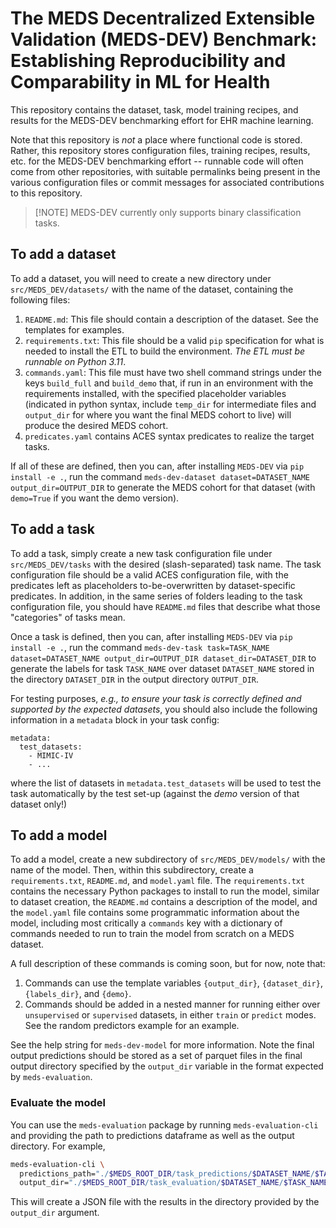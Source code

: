 # The MEDS Decentralized Extensible Validation (MEDS-DEV) Benchmark: Establishing Reproducibility and Comparability in ML for Health

This repository contains the dataset, task, model training recipes, and results for the MEDS-DEV benchmarking
effort for EHR machine learning.

Note that this repository is _not_ a place where functional code is stored. Rather, this repository stores
configuration files, training recipes, results, etc. for the MEDS-DEV benchmarking effort -- runnable code
will
often come from other repositories, with suitable permalinks being present in the various configuration files
or commit messages for associated contributions to this repository.

> \[!NOTE\]
> MEDS-DEV currently only supports binary classification tasks.

## To add a dataset

To add a dataset, you will need to create a new directory under `src/MEDS_DEV/datasets/` with the name of the
dataset, containing the following files:

1. `README.md`: This file should contain a description of the dataset. See the templates for examples.
2. `requirements.txt`: This file should be a valid `pip` specification for what is needed to install the ETL
    to build the environment. _The ETL must be runnable on Python 3.11_.
3. `commands.yaml`: This file must have two shell command strings under the keys `build_full` and
    `build_demo` that, if run in an environment with the requirements installed, with the specified
    placeholder variables (indicated in python syntax, include `temp_dir` for intermediate files and
    `output_dir` for where you want the final MEDS cohort to live) will produce the desired MEDS cohort.
4. `predicates.yaml` contains ACES syntax predicates to realize the target tasks.

If all of these are defined, then you can, after installing `MEDS-DEV` via `pip install -e .`, run the command
`meds-dev-dataset dataset=DATASET_NAME output_dir=OUTPUT_DIR` to generate the MEDS cohort for that dataset
(with `demo=True` if you want the demo version).

## To add a task

To add a task, simply create a new task configuration file under `src/MEDS_DEV/tasks` with the desired
(slash-separated) task name. The task configuration file should be a valid ACES configuration file, with the
predicates left as placeholders to-be-overwritten by dataset-specific predicates. In addition, in the same
series of folders leading to the task configuration file, you should have `README.md` files that describe what
those "categories" of tasks mean.

Once a task is defined, then you can, after installing `MEDS-DEV` via `pip install -e .`, run the command
`meds-dev-task task=TASK_NAME dataset=DATASET_NAME output_dir=OUTPUT_DIR dataset_dir=DATASET_DIR` to generate
the labels for task `TASK_NAME` over dataset `DATASET_NAME` stored in the directory `DATASET_DIR` in the
output directory `OUTPUT_DIR`.

For testing purposes, _e.g., to ensure your task is correctly defined and supported by the expected datasets_,
you should also include the following information in a `metadata` block in your task config:

```
metadata:
  test_datasets:
    - MIMIC-IV
    - ...
```

where the list of datasets in `metadata.test_datasets` will be used to test the task automatically by the test
set-up (against the _demo_ version of that dataset only!)

## To add a model

To add a model, create a new subdirectory of `src/MEDS_DEV/models/` with the name of the model. Then, within
this subdirectory, create a `requirements.txt`, `README.md`, and `model.yaml` file. The `requirements.txt`
contains the necessary Python packages to install to run the model, similar to dataset creation, the
`README.md` contains a description of the model, and the `model.yaml` file contains some programmatic
information about the model, including most critically a `commands` key with a dictionary of commands needed
to run to train the model from scratch on a MEDS dataset.

A full description of these commands is coming soon, but for now, note that:

1. Commands can use the template variables `{output_dir}`, `{dataset_dir}`, `{labels_dir}`, and `{demo}`.
2. Commands should be added in a nested manner for running either over `unsupervised` or `supervised`
    datasets, in either `train` or `predict` modes. See the random predictors example for an example.

See the help string for `meds-dev-model` for more information. Note the final output predictions should be
stored as a set of parquet files in the final output directory specified by the `output_dir` variable in the
format expected by `meds-evaluation`.

### Evaluate the model

You can use the `meds-evaluation` package by running `meds-evaluation-cli` and providing the path to
predictions dataframe as well as the output directory. For example,

```bash
meds-evaluation-cli \
  predictions_path="./$MEDS_ROOT_DIR/task_predictions/$DATASET_NAME/$TASK_NAME/$MODEL_NAME/.../*.parquet" \
  output_dir="./$MEDS_ROOT_DIR/task_evaluation/$DATASET_NAME/$TASK_NAME/$MODEL_NAME/.../"
```

This will create a JSON file with the results in the directory provided by the `output_dir` argument.
